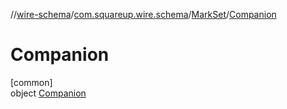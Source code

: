 //[wire-schema](../../../../index.md)/[com.squareup.wire.schema](../../index.md)/[MarkSet](../index.md)/[Companion](index.md)

# Companion

[common]\
object [Companion](index.md)
